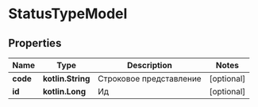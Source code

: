
# StatusTypeModel

## Properties
Name | Type | Description | Notes
------------ | ------------- | ------------- | -------------
**code** | **kotlin.String** | Строковое представление |  [optional]
**id** | **kotlin.Long** | Ид |  [optional]



